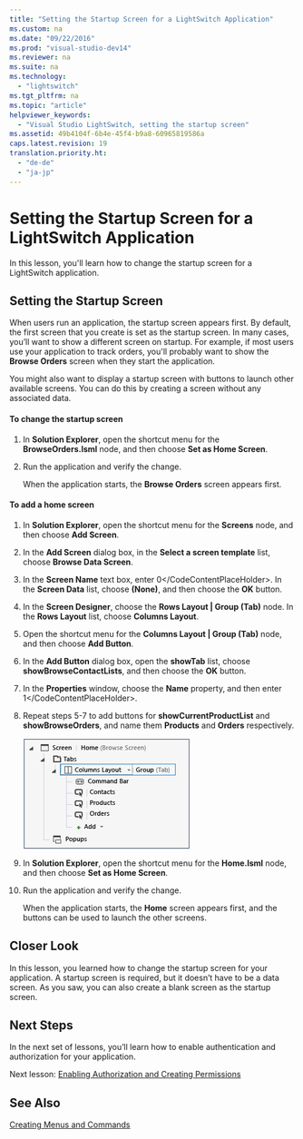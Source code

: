 ```yaml
---
title: "Setting the Startup Screen for a LightSwitch Application"
ms.custom: na
ms.date: "09/22/2016"
ms.prod: "visual-studio-dev14"
ms.reviewer: na
ms.suite: na
ms.technology: 
  - "lightswitch"
ms.tgt_pltfrm: na
ms.topic: "article"
helpviewer_keywords: 
  - "Visual Studio LightSwitch, setting the startup screen"
ms.assetid: 49b4104f-6b4e-45f4-b9a8-60965819586a
caps.latest.revision: 19
translation.priority.ht: 
  - "de-de"
  - "ja-jp"
---
```

# Setting the Startup Screen for a LightSwitch Application
In this lesson, you'll learn how to change the startup screen for a LightSwitch application.  
  
## Setting the Startup Screen  
 When users run an application, the startup screen appears first. By default, the first screen that you create is set as the startup screen. In many cases, you’ll want to show a different screen on startup. For example, if most users use your application to track orders, you'll probably want to show the **Browse Orders** screen when they start the application.  
  
 You might also want to display a startup screen with buttons to launch other available screens. You can do this by creating a screen without any associated data.  
  
#### To change the startup screen  
  
1.  In **Solution Explorer**, open the shortcut menu for the **BrowseOrders.lsml** node, and then choose **Set as Home Screen**.  
  
2.  Run the application and verify the change.  
  
     When the application starts, the **Browse Orders** screen appears first.  
  
#### To add a home screen  
  
1.  In **Solution Explorer**, open the shortcut menu for the **Screens** node, and then choose **Add Screen**.  
  
2.  In the **Add Screen** dialog box, in the **Select a screen template** list, choose **Browse Data Screen**.  
  
3.  In the **Screen Name** text box, enter <CodeContentPlaceHolder>0\</CodeContentPlaceHolder>. In the **Screen Data** list, choose **(None)**, and then choose the **OK** button.  
  
4.  In the **Screen Designer**, choose the **Rows Layout &#124; Group (Tab)** node. In the **Rows Layout** list, choose **Columns Layout**.  
  
5.  Open the shortcut menu for the **Columns Layout &#124; Group (Tab)** node, and then choose **Add Button**.  
  
6.  In the **Add Button** dialog box, open the **showTab** list, choose **showBrowseContactLists**, and then choose the **OK** button.  
  
7.  In the **Properties** window, choose the  **Name** property, and then enter <CodeContentPlaceHolder>1\</CodeContentPlaceHolder>.  
  
8.  Repeat steps 5-7 to add buttons for **showCurrentProductList** and **showBrowseOrders**, and name them **Products** and **Orders** respectively.  
  
     ![The Home screen layout](../vs140/media/ls_tour34.PNG "LS_Tour34")  
  
9. In **Solution Explorer**, open the shortcut menu for the **Home.lsml** node, and then choose **Set as Home Screen**.  
  
10. Run the application and verify the change.  
  
     When the application starts, the **Home** screen appears first, and the buttons can be used to launch the other screens.  
  
## Closer Look  
 In this lesson, you learned how to change the startup screen for your application. A startup screen is required, but it doesn’t have to be a data screen. As you saw, you can also create a blank screen as the startup screen.  
  
## Next Steps  
 In the next set of lessons, you’ll learn how to enable authentication and authorization for your application.  
  
 Next lesson: [Enabling Authorization and Creating Permissions](../vs140/enabling-authorization-and-creating-permissions-in-lightswitch.md)  
  
## See Also  
 [Creating Menus and Commands](../vs140/creating-commands-and-working-with-menus-in-lightswitch.md)